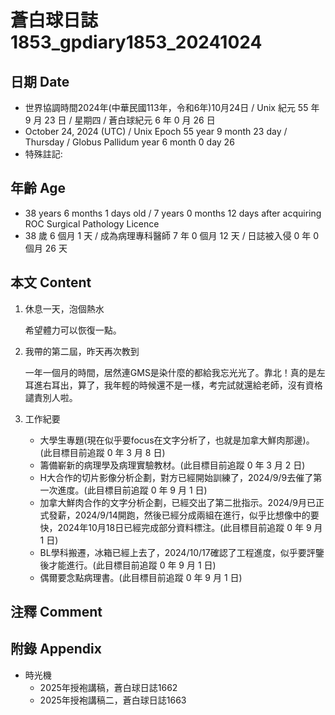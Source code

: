 [_metadata_:encoding]: - "utf-8"
[_metadata_:language]: - "zh-Hant-TW"
[_metadata_:fileformat]: - "markdown"
[_metadata_:MIME_type]: - "text/plain"
[_metadata_:markdown_version]: - "commonmark version 0.30"
[_metadata_:markdown_spec]: - "https://spec.commonmark.org/0.30/"

# 蒼白球日誌1853_gpdiary1853_20241024 #

## 日期 Date ##

* 世界協調時間2024年(中華民國113年，令和6年)10月24日 / Unix 紀元 55 年 9 月 23 日 / 星期四 / 蒼白球紀元 6 年 0 月 26 日
* October 24, 2024 (UTC) / Unix Epoch 55 year 9 month 23 day / Thursday / Globus Pallidum year 6 month 0 day 26
* 特殊註記:

## 年齡 Age ##

* 38 years 6 months 1 days old / 7 years 0 months 12 days after acquiring ROC Surgical Pathology Licence
* 38 歲 6 個月 1 天 / 成為病理專科醫師 7 年 0 個月 12 天 / 日誌被入侵 0 年 0 個月 26 天

## 本文 Content ##

1. 休息一天，泡個熱水

    希望體力可以恢復一點。

2. 我帶的第二屆，昨天再次教到

    一年一個月的時間，居然連GMS是染什麼的都給我忘光光了。靠北！真的是左耳進右耳出，算了，我年輕的時候還不是一樣，考完試就還給老師，沒有資格譴責別人啦。

2. 工作紀要

    - 大學生專題(現在似乎要focus在文字分析了，也就是加拿大鮮肉那邊)。(此目標目前追蹤 0 年 3 月 8 日)
    - 籌備嶄新的病理學及病理實驗教材。(此目標目前追蹤 0 年 3 月 2 日)
    - H大合作的切片影像分析企劃，對方已經開始訓練了，2024/9/9去催了第一次進度。(此目標目前追蹤 0 年 9 月 1 日)
    - 加拿大鮮肉合作的文字分析企劃，已經交出了第二批指示。2024/9月已正式發薪，2024/9/14開跑，然後已經分成兩組在進行，似乎比想像中的要快，2024年10月18日已經完成部分資料標注。(此目標目前追蹤 0 年 9 月 1 日)
    - BL學科搬遷，冰箱已經上去了，2024/10/17確認了工程進度，似乎要評鑒後才能進行。(此目標目前追蹤 0 年 9 月 1 日)
    - 偶爾要念點病理書。(此目標目前追蹤 0 年 9 月 1 日)

## 注釋 Comment ##


## 附錄 Appendix ##

* 時光機
    - 2025年授袍講稿，蒼白球日誌1662
    - 2025年授袍講稿二，蒼白球日誌1663
